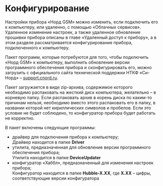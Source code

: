 # Конфигурирование

Настройки прибора «Норд GSM» можно изменить, если подключить его к компьютеру, или удаленно, с помощью «Облачных сервисов». Удаленное изменение настроек, а также удаленное обновление прошивки прибора описаны в главе «Удаленный доступ к прибору», а в этом разделе рассматривается конфигурирование прибора, подключенного к компьютеру.

Пакет программ, которые потребуются для того, чтобы подключить «Норд GSM» к компьютеру, выполнить обновление версии программного обеспечения прибора и сконфигурировать его, можно загрузить с официального сайта технической поддержки НТКФ «Си-Норд» – [support.cnord.ru](http://support.cnord.ru).

Пакет загружается в виде zip-архива, содержимое которого необходимо распаковать на жесткий диск компьютера, желательно – в корневую папку. Если распаковать архив в корень диска по каким-то причинам нельзя, необходимо вместо этого распаковать его в папку, в названии которой нет кириллических символов и пробелов. Если это условие не будет соблюдено, то конфигуратор прибора будет работать не корректно. 

В пакет включены следующие программы:

* драйвер для подключения прибора к компьютеру;   
Драйвер находится в папке **Driver**
* утилита, предназначенная для обновление версии программного обеспечения прибора;   
Утилита находится в папке **DeviceUpdater**
* конфигуратор «Хаббл», предназначенный для изменения настроек прибора;  
Конфигуратор находится в папке **Hubble-X.XX**, где **X.XX** – цифры, соответствующие версии конфигуратора


